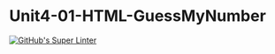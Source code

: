 # Unit4-01-HTML-GuessMyNumber
[![GitHub's Super Linter](https://github.com/ICS20-Programming-NoahS/Unit4-01-HTML-GuessMyNumber/workflows/GitHub's%20Super%20Linter/badge.svg)](https://github.com/ICS20-Programming-NoahS/Unit4-01-HTML-GuessMyNumber/actions)